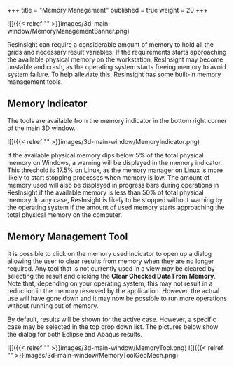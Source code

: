 +++
title = "Memory Management"
published = true
weight = 20
+++

![]({{< relref "" >}}images/3d-main-window/MemoryManagementBanner.png)

ResInsight can require a considerable amount of memory to hold all the grids and necessary result variables. If the requirements starts approaching the available physical memory on the workstation, ResInsight may become unstable and crash, as the operating system starts freeing memory to avoid system failure. To help alleviate this, ResInsight has some built-in memory management tools.

## Memory Indicator
The tools are available from the memory indicator in the bottom right corner of the main 3D window.

![]({{< relref "" >}}images/3d-main-window/MemoryIndicator.png)

If the available physical memory dips below 5% of the total physical memory on Windows, a warning will be displayed in the memory indicator. This threshold is 17.5% on Linux, as the memory manager on Linux is more likely to start stopping processes when memory is low. The amount of memory used will also be displayed in progress bars during operations in ResInsight if the available memory is less than 50% of total physical memory. In any case, ResInsight is likely to be stopped without warning by the operating system if the amount of used memory starts approaching the total physical memory on the computer.

## Memory Management Tool

It is possible to click on the memory used indicator to open up a dialog allowing the user to clear results from memory when they are no longer required. Any tool that is not currently used in a view may be cleared by selecting the result and clicking the **Clear Checked Data From Memory**. Note that, depending on your operating system, this may not result in a reduction in the memory reserved by the application. However, the actual use will have gone down and it may now be possible to run more operations without running out of memory.

By default, results will be shown for the active case. However, a specific case may be selected in the top drop down list. The pictures below show the dialog for both Eclipse and Abaqus results.

![]({{< relref "" >}}images/3d-main-window/MemoryTool.png) ![]({{< relref "" >}}images/3d-main-window/MemoryToolGeoMech.png)
